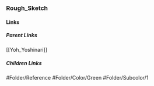 ### Rough_Sketch
#### Links
##### Parent Links
[[Yoh_Yoshinari]]
##### Children Links
#Folder/Reference
#Folder/Color/Green
#Folder/Subcolor/1

